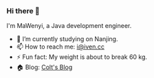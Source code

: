 ### Hi there 👋

<!--
**ivencc/ivencc** is a ✨ _special_ ✨ repository because its `README.md` (this file) appears on your GitHub profile.
Here are some ideas to get you started:

- 🔭 I’m currently working on ...
- 🌱 I’m currently learning ...
- 👯 I’m looking to collaborate on ...
- 🤔 I’m looking for help with ...
- 💬 Ask me about ...
- 📫 How to reach me: ...
- 😄 Pronouns: ...
- ⚡ Fun fact: ...
-->

I'm MaWenyi, a Java development engineer.

- 🔭 I’m currently studying on Nanjing.
- 📫 How to reach me: [i@iven.cc](mailto:i@iven.cc)
- ⚡ Fun fact: My weight is about to break 60 kg.
- 🏠 Blog: [Colt's Blog](https://iscolt.com/)
